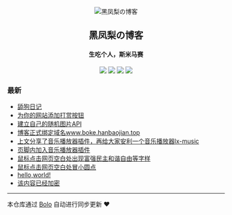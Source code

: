 <p align="center"><img alt="黑凤梨の博客" src="https://s1.ax1x.com/2020/09/04/wF7k2n.th.png"></p><h2 align="center">
黑凤梨の博客
</h2>

<h4 align="center">生吃个人，斯米马赛</h4>
<p align="center"><a title="黑凤梨の博客" target="_blank" href="https://github.com/heifengli6666/bolo-blog"><img src="https://img.shields.io/github/last-commit/heifengli6666/bolo-blog.svg?style=flat-square&color=FF9900"></a>
<a title="GitHub repo size in bytes" target="_blank" href="https://github.com/heifengli6666/bolo-blog"><img src="https://img.shields.io/github/repo-size/heifengli6666/bolo-blog.svg?style=flat-square"></a>
<a title="Bolo Version" target="_blank" href="https://github.com/adlered/bolo-solo"><img src="https://img.shields.io/badge/bolo-v2.1 稳定版-f1e05a.svg?style=flat-square&color=blueviolet"></a>
<a title="Hits" target="_blank" href="https://github.com/88250/hits"><img src="https://hits.b3log.org/heifengli6666/bolo-blog.svg"></a></p>

### 最新

* [舔狗日记](http://106.54.174.240/articles/2020/09/10/1599745885516.html)
* [为你的网站添加打赏按钮](http://106.54.174.240/articles/2020/09/10/1599718126657.html)
* [建立自己的随机图片API](http://106.54.174.240/articles/2020/09/08/1599540229522.html)
* [博客正式绑定域名www.boke.hanbaojian.top](http://106.54.174.240/articles/2020/09/05/1599315181886.html)
* [上文分享了音乐播放器插件，再给大家安利一个音乐播放器lx-music](http://106.54.174.240/articles/2020/09/05/1599282559863.html)
* [页脚内加入音乐播放器插件](http://106.54.174.240/music)
* [鼠标点击网页空白处出现富强民主和谐自由等字样](http://106.54.174.240/articles/2020/09/05/1599267901128.html)
* [鼠标点击网页空白处冒小圆点](http://106.54.174.240/articles/2020/09/05/1599265315675.html)
* [hello,world!](http://106.54.174.240/first)
* [该内容已经加密](http://106.54.174.240/articles/2020/09/04/1599579137573.html)



---

本仓库通过 [Bolo](https://github.com/adlered/bolo-solo) 自动进行同步更新 ❤️ 